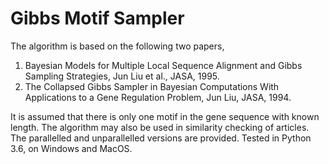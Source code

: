 # Gibbs Motif Sampler
The algorithm is based on the following two papers,
  1. Bayesian Models for Multiple Local Sequence Alignment and Gibbs Sampling Strategies, Jun Liu et al., JASA, 1995.
  2. The Collapsed Gibbs Sampler in Bayesian Computations With Applications to a Gene Regulation Problem, Jun Liu, JASA, 1994.

It is assumed that there is only one motif in the gene sequence with known length. The algorithm may also be used in similarity checking of articles. The parallelled and unparallelled versions are provided. Tested in Python 3.6, on Windows and MacOS.
